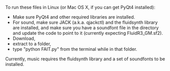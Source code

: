 To run these files in Linux (or Mac OS X, if you can get PyQt4 installed):

- Make sure PyQt4 and other required libraries are installed.
- For sound, make sure JACK (a.k.a. qjackctl) and the fluidsynth library are installed, and make sure you have a soundfont file in the directory and update the code to point to it (currently expecting FluidR3_GM.sf2). 
- Download, 
- extract to a folder, 
- type "python FAIT.py" from the terminal while in that folder. 

Currently, music requires the fluidsynth library and a set of soundfonts to be installed. 
